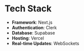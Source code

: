 # Tech Stack
- **Framework**: Next.js 
- **Authentication**: Clerk
- **Database**: Supabase
- **Hosting**: Vercel
- **Real-time Updates**: WebSockets
